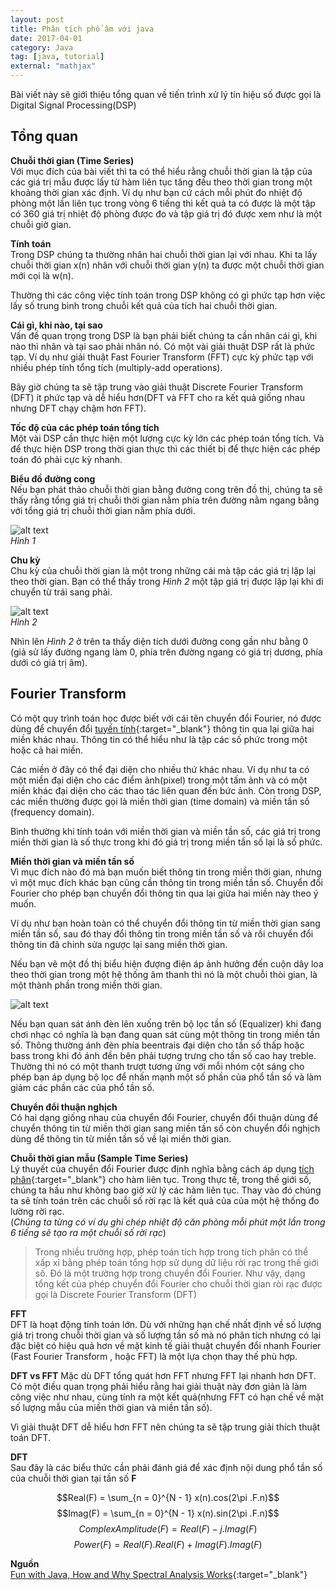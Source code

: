 ```yaml
---
layout: post
title: Phân tích phổ âm với java
date: 2017-04-01
category: Java
tag: [java, tutorial]
external: "mathjax"
---
```

Bài viết này sẽ giới thiệu tổng quan về tiến trình xử lý tín hiệu số được gọi là Digital Signal Processing(DSP)

## Tổng quan
**Chuỗi thời gian (Time Series)**<br>
Với mục đích của bài viết thì ta có thể hiểu rằng chuỗi thời gian là tập của các giá trị mẫu được lấy từ hàm liên tục tăng đều theo thời gian trong một khoảng thời gian xác định. Ví dụ như bạn cứ cách mỗi phút đo nhiệt độ phòng một lần liên tục trong vòng 6 tiếng thì kết quả ta có được là một tập có 360 giá trị nhiệt độ phòng được đo và tập giá trị đó được xem như là một chuỗi giờ gian.

**Tính toán**<br>
Trong DSP chúng ta thường nhân hai chuỗi thời gian lại với nhau. Khi ta lấy chuỗi thời gian x(n) nhân với chuỗi thời gian y(n) ta được một chuỗi thời gian mới cọi là w(n).

Thường thì các công việc tính toán trong DSP không có gì phức tạp hơn việc lấy số trung bình trong chuỗi kết quả của tích hai chuỗi thời gian.

**Cái gì, khi nào, tại sao**<br>
Vấn đề quan trọng trong DSP là bạn phải biết chúng ta cần nhân cái gì, khi nào thì nhân và tại sao phải nhân nó. Có một vài giải thuật DSP rất là phức tạp. Ví dụ như giải thuật Fast Fourier Transform (FFT) cực kỳ phức tạp với nhiều phép tính tổng tích (multiply-add operations).

Bây giờ chúng ta sẽ tập trung vào giải thuật Discrete Fourier Transform (DFT) ít phức tạp và dễ hiểu hơn(DFT và FFT cho ra kết quả giống nhau nhưng DFT chạy chậm hơn FFT).

**Tốc độ của các phép toán tổng tích**<br>
Một vài DSP cần thực hiện một lượng cực kỳ lớn các phép toán tổng tích. Và để thực hiện DSP trong thời gian thực thì các thiết bị để thực hiện các phép toán đó phải cực kỳ nhanh.

**Biểu đồ đường cong**<br>
Nếu bạn phát thảo chuỗi thời gian bằng đường cong trên đồ thị, chúng ta sẽ thấy rằng tổng giá trị chuỗi thời gian nằm phía trên đường nằm ngang bằng với tổng giá trị chuỗi thời gian nằm phía dưới.

![alt text](http://www.developer.com/img/articles/2004/06/29/java1478fig03.gif "Biểu đồ đường cong")<br>
_Hình 1_

**Chu kỳ**<br>
Chu kỳ của chuỗi thời gian là một trong những cái mà tập các giá trị lặp lại theo thời gian. Bạn có thể thấy trong _Hình 2_ một tập giá trị được lặp lại khi di chuyển từ trái sang phải.

![alt text](http://www.developer.com/img/articles/2004/06/29/java1478fig04.gif "Chu kỳ")<br>
_Hình 2_

Nhìn lên _Hình 2_ ở trên ta thấy diện tích dưới đường cong gần như bằng 0 (giả sử lấy đường ngang làm 0, phía trên đường ngang có giá trị dương, phía dưới có giá trị âm).

<!-- ![alt text](http://www.developer.com/img/articles/2004/06/29/java1478fig05.gif "Chu kỳ")<br>
_Hình 3_

Ta so sánh _Hình 2_ với _Hình 3_, ta thấy hai hình có chu kỳ giống nhau nhưng _Hình 3_ có thiên hướng tiến về giá trị dương còn _Hình 2_ thì lấy đường ngang làm tâm. Ta cũng thấy rằng _Hình 2_ có diện tích dưới đường cong bằng không trong khi đó _Hình 3_ có diện tích là một số dương. -->

## Fourier Transform
Có một quy trình toán học được biết với cái tên chuyển đổi Fourier, nó được dùng để chuyển đổi [tuyến tính](https://vi.wikipedia.org/wiki/Tuy%E1%BA%BFn_t%C3%ADnh "tuyến tính"){:target="_blank"} thông tin qua lại giữa hai miền khác nhau. Thông tin có thể hiểu như là tập các số phức trong một hoặc cả hai miền.

Các miền ở đây có thể đại diện cho nhiều thứ khác nhau. Ví dụ như ta có một miền đại diện cho các điểm ảnh(pixel) trong một tấm ảnh và có một miền khác đại diện cho các thao tác liên quan đến bức ảnh. Còn trong DSP, các miền thường được gọi là miền thời gian (time domain) và miền tần số (frequency domain).

Bình thường khi tính toán với miền thời gian và miền tần số, các giá trị trong miền thời gian là số thực trong khi đó giá trị trong miền tần số lại là số phức.

**Miền thời gian và miền tần số**<br>
Vì mục đích nào đó mà bạn muốn biết thông tin trong miền thời gian, nhưng vì một mục đích khác bạn cũng cần thông tin trong miền tần số. Chuyển đổi Fourier cho phép bạn chuyển đổi thông tin qua lại giữa hai miền này theo ý muốn.

Ví dụ như bạn hoàn toàn có thể chuyển đổi thông tin từ miền thời gian sang miền tần số, sau đó thay đổi thông tin trong miền tần số và rồi chuyển đổi thông tin đã chỉnh sửa ngược lại sang miền thời gian.

Nếu bạn vẽ một đồ thị biểu hiện đượng điện áp ảnh hưởng đến cuộn dây loa theo thời gian trong một hệ thống âm thanh thì nó là một chuỗi thòi gian, là một thành phần trong miền thời gian.

![alt text](http://static.nguyenkimmall.com/images/detailed/228/dieu-chinh-equalizer-tren-cac-trinh-choi-nhac-pho-bien-tren-dien-thoai-0.jpg "Equalizer")<br>

Nếu bạn quan sát ánh đèn lên xuống trên bộ lọc tần số (Equalizer) khi đang chơi nhạc có nghĩa là bạn đang quan sát cùng một thông tin trong miền tần số. Thông thường ánh đèn phía beentrais đại diện cho tần số thấp hoặc bass trong khi đó ánh đền bên phải tượng trưng cho tần số cao hay treble. Thường thì nó có một thanh trượt tương ứng với mỗi nhóm cột sáng cho phép bạn áp dụng bộ lọc để nhấn mạnh một số phần của phổ tần số và làm giảm các phần các của phổ tần số.

**Chuyển đổi thuận nghịch**<br>
Có hai dạng giống nhau của chuyển đổi Fourier, chuyển đổi thuận dùng để chuyển thông tin từ miền thời gian sang miền tần số còn chuyển đổi nghịch dùng để thông tin từ miền tần số về lại miền thời gian.

**Chuỗi thời gian mẫu (Sample Time Series)**<br>
Lý thuyết của chuyển đổi Fourier được định nghĩa bằng cách áp dụng [tích phân](https://vi.wikipedia.org/wiki/T%C3%ADch_ph%C3%A2n "tích phân"){:target="_blank"} cho hàm liên tục. Trong thực tế, trong thế giới số, chúng ta hầu như không bao giờ xử lý các hàm liên tục. Thay vào đó chúng ta sẽ tính toán trên các chuỗi số rời rạc là kết quả của của một hệ thống đo lường rời rạc.<br>
(_Chúng ta từng có ví dụ ghi chép nhiệt độ căn phòng mỗi phút một lần trong 6 tiếng sẽ tạo ra một chuỗi số rời rạc_)

>Trong nhiều trường hợp, phép toán tích hợp trong tích phân có thể xấp xỉ bằng phép toán tổng hợp sử dụng dữ liệu rời rạc trong thế giới số. Đó là một trường hợp trong chuyển đổi Fourier. Như vậy, dạng tổng kết của phép chuyển đổi Fourier cho chuỗi thời gian ròi rạc được gọi là Discrete Fourier Transform (DFT)

**FFT**<br>
DFT là hoạt động tính toán lớn. Dù với những hạn chế nhất định về số lượng giá trị trong chuỗi thời gian và số lượng tần số mà nó phân tích nhưng có lại đặc biệt có hiệu quả hơn về mặt kinh tế giải thuật chuyển đổi nhanh Fourier (Fast Fourier Transform , hoặc FFT) là một lựa chọn thay thế phù hợp.

**DFT vs FFT**
Mặc dù DFT tổng quát hơn FFT nhưng FFT lại nhanh hơn DFT. Có một điều quan trọng phải hiểu rằng hai giải thuật này đơn giản là làm công việc như nhau, cùng tính ra một kết quả(nhưng FFT có hạn chế về mặt số lượng mẫu của miền thời gian và miền tần số).

Vì giải thuật DFT dễ hiểu hơn FFT nên chúng ta sẽ tập trung giải thích thuật toán DFT.

**DFT**<br>
Sau đây là các biểu thức cần phải đánh giá để xác định nội dung phổ tần số của chuỗi thời gian tại tần số **F**

$$Real(F) = \sum_{n = 0}^{N - 1} x(n).cos(2\pi .F.n)$$
$$Imag(F) = \sum_{n = 0}^{N - 1} x(n).sin(2\pi .F.n)$$
$$ComplexAmplitude(F) = Real(F) - j.Imag(F)$$
$$Power(F) = Real(F).Real(F) + Imag(F).Imag(F)$$

**Nguồn**<br>
[Fun with Java, How and Why Spectral Analysis Works](http://www.developer.com/java/other/article.php/3374611 "Developer.com"){:target="_blank"}
